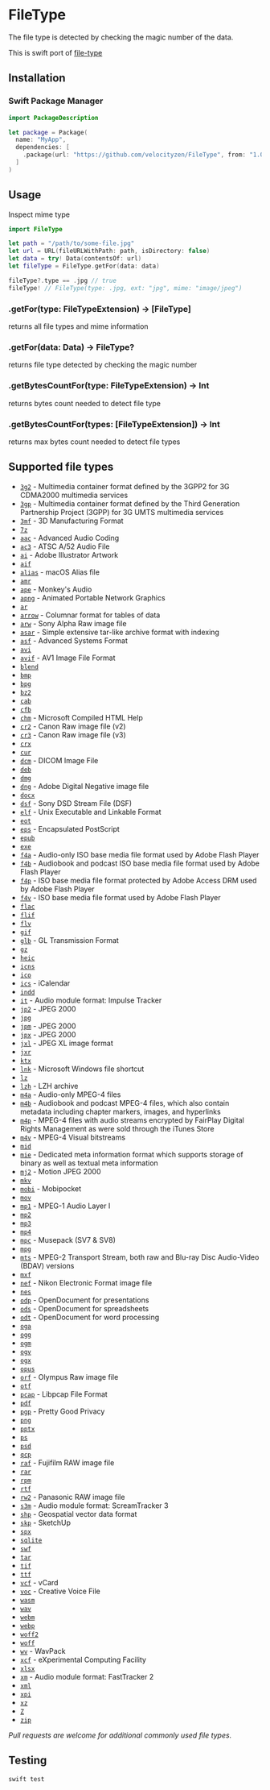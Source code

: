 # FileType

The file type is detected by checking the magic number of the data.

This is swift port of [file-type](https://github.com/sindresorhus/file-type)

## Installation

### Swift Package Manager

```swift
import PackageDescription

let package = Package(
  name: "MyApp",
  dependencies: [
    .package(url: "https://github.com/velocityzen/FileType", from: "1.0.3")
  ]
)
```

## Usage

Inspect mime type

```swift
import FileType

let path = "/path/to/some-file.jpg"
let url = URL(fileURLWithPath: path, isDirectory: false)
let data = try! Data(contentsOf: url)
let fileType = FileType.getFor(data: data)

fileType?.type == .jpg // true
fileType! // FileType(type: .jpg, ext: "jpg", mime: "image/jpeg")

```

### .getFor(type: FileTypeExtension) -> [FileType]

returns all file types and mime information

### .getFor(data: Data) -> FileType?

returns file type detected by checking the magic number

### .getBytesCountFor(type: FileTypeExtension) -> Int

returns bytes count needed to detect file type

### .getBytesCountFor(types: [FileTypeExtension]) -> Int

returns max bytes count needed to detect file types

## Supported file types

- [`3g2`](https://en.wikipedia.org/wiki/3GP_and_3G2#3G2) - Multimedia container format defined by the 3GPP2 for 3G CDMA2000 multimedia services
- [`3gp`](https://en.wikipedia.org/wiki/3GP_and_3G2#3GP) - Multimedia container format defined by the Third Generation Partnership Project (3GPP) for 3G UMTS multimedia services
- [`3mf`](https://en.wikipedia.org/wiki/3D_Manufacturing_Format) - 3D Manufacturing Format
- [`7z`](https://en.wikipedia.org/wiki/7z)
- [`aac`](https://en.wikipedia.org/wiki/Advanced_Audio_Coding) - Advanced Audio Coding
- [`ac3`](https://www.atsc.org/standard/a522012-digital-audio-compression-ac-3-e-ac-3-standard-12172012/) - ATSC A/52 Audio File
- [`ai`](https://en.wikipedia.org/wiki/Adobe_Illustrator_Artwork) - Adobe Illustrator Artwork
- [`aif`](https://en.wikipedia.org/wiki/Audio_Interchange_File_Format)
- [`alias`](https://en.wikipedia.org/wiki/Alias_%28Mac_OS%29) - macOS Alias file
- [`amr`](https://en.wikipedia.org/wiki/Adaptive_Multi-Rate_audio_codec)
- [`ape`](https://en.wikipedia.org/wiki/Monkey%27s_Audio) - Monkey's Audio
- [`apng`](https://en.wikipedia.org/wiki/APNG) - Animated Portable Network Graphics
- [`ar`](<https://en.wikipedia.org/wiki/Ar_(Unix)>)
- [`arrow`](https://arrow.apache.org) - Columnar format for tables of data
- [`arw`](https://en.wikipedia.org/wiki/Raw_image_format#ARW) - Sony Alpha Raw image file
- [`asar`](https://github.com/electron/asar) - Simple extensive tar-like archive format with indexing
- [`asf`](https://en.wikipedia.org/wiki/Advanced_Systems_Format) - Advanced Systems Format
- [`avi`](https://en.wikipedia.org/wiki/Audio_Video_Interleave)
- [`avif`](<https://en.wikipedia.org/wiki/AV1#AV1_Image_File_Format_(AVIF)>) - AV1 Image File Format
- [`blend`](https://wiki.blender.org/index.php/Dev:Source/Architecture/File_Format)
- [`bmp`](https://en.wikipedia.org/wiki/BMP_file_format)
- [`bpg`](https://bellard.org/bpg/)
- [`bz2`](https://en.wikipedia.org/wiki/Bzip2)
- [`cab`](<https://en.wikipedia.org/wiki/Cabinet_(file_format)>)
- [`cfb`](https://en.wikipedia.org/wiki/Compound_File_Binary_Format)
- [`chm`](https://en.wikipedia.org/wiki/Microsoft_Compiled_HTML_Help) - Microsoft Compiled HTML Help
- [`cr2`](https://fileinfo.com/extension/cr2) - Canon Raw image file (v2)
- [`cr3`](https://fileinfo.com/extension/cr3) - Canon Raw image file (v3)
- [`crx`](https://developer.chrome.com/extensions/crx)
- [`cur`](<https://en.wikipedia.org/wiki/ICO_(file_format)>)
- [`dcm`](https://en.wikipedia.org/wiki/DICOM#Data_format) - DICOM Image File
- [`deb`](<https://en.wikipedia.org/wiki/Deb_(file_format)>)
- [`dmg`](https://en.wikipedia.org/wiki/Apple_Disk_Image)
- [`dng`](https://en.wikipedia.org/wiki/Digital_Negative) - Adobe Digital Negative image file
- [`docx`](https://en.wikipedia.org/wiki/Office_Open_XML)
- [`dsf`](https://dsd-guide.com/sites/default/files/white-papers/DSFFileFormatSpec_E.pdf) - Sony DSD Stream File (DSF)
- [`elf`](https://en.wikipedia.org/wiki/Executable_and_Linkable_Format) - Unix Executable and Linkable Format
- [`eot`](https://en.wikipedia.org/wiki/Embedded_OpenType)
- [`eps`](https://en.wikipedia.org/wiki/Encapsulated_PostScript) - Encapsulated PostScript
- [`epub`](https://en.wikipedia.org/wiki/EPUB)
- [`exe`](https://en.wikipedia.org/wiki/.exe)
- [`f4a`](https://en.wikipedia.org/wiki/Flash_Video) - Audio-only ISO base media file format used by Adobe Flash Player
- [`f4b`](https://en.wikipedia.org/wiki/Flash_Video) - Audiobook and podcast ISO base media file format used by Adobe Flash Player
- [`f4p`](https://en.wikipedia.org/wiki/Flash_Video) - ISO base media file format protected by Adobe Access DRM used by Adobe Flash Player
- [`f4v`](https://en.wikipedia.org/wiki/Flash_Video) - ISO base media file format used by Adobe Flash Player
- [`flac`](https://en.wikipedia.org/wiki/FLAC)
- [`flif`](https://en.wikipedia.org/wiki/Free_Lossless_Image_Format)
- [`flv`](https://en.wikipedia.org/wiki/Flash_Video)
- [`gif`](https://en.wikipedia.org/wiki/GIF)
- [`glb`](https://github.com/KhronosGroup/glTF) - GL Transmission Format
- [`gz`](https://en.wikipedia.org/wiki/Gzip)
- [`heic`](https://nokiatech.github.io/heif/technical.html)
- [`icns`](https://en.wikipedia.org/wiki/Apple_Icon_Image_format)
- [`ico`](<https://en.wikipedia.org/wiki/ICO_(file_format)>)
- [`ics`](https://en.wikipedia.org/wiki/ICalendar#Data_format) - iCalendar
- [`indd`](https://en.wikipedia.org/wiki/Adobe_InDesign#File_format)
- [`it`](https://wiki.openmpt.org/Manual:_Module_formats#The_Impulse_Tracker_format_.28.it.29) - Audio module format: Impulse Tracker
- [`jp2`](https://en.wikipedia.org/wiki/JPEG_2000) - JPEG 2000
- [`jpg`](https://en.wikipedia.org/wiki/JPEG)
- [`jpm`](https://en.wikipedia.org/wiki/JPEG_2000) - JPEG 2000
- [`jpx`](https://en.wikipedia.org/wiki/JPEG_2000) - JPEG 2000
- [`jxl`](https://en.wikipedia.org/wiki/JPEG_XL) - JPEG XL image format
- [`jxr`](https://en.wikipedia.org/wiki/JPEG_XR)
- [`ktx`](https://www.khronos.org/opengles/sdk/tools/KTX/file_format_spec/)
- [`lnk`](https://en.wikipedia.org/wiki/Shortcut_%28computing%29#Microsoft_Windows) - Microsoft Windows file shortcut
- [`lz`](https://en.wikipedia.org/wiki/Lzip)
- [`lzh`](<https://en.wikipedia.org/wiki/LHA_(file_format)>) - LZH archive
- [`m4a`](https://en.wikipedia.org/wiki/M4A) - Audio-only MPEG-4 files
- [`m4b`](https://en.wikipedia.org/wiki/M4B) - Audiobook and podcast MPEG-4 files, which also contain metadata including chapter markers, images, and hyperlinks
- [`m4p`](https://en.wikipedia.org/wiki/MPEG-4_Part_14#Filename_extensions) - MPEG-4 files with audio streams encrypted by FairPlay Digital Rights Management as were sold through the iTunes Store
- [`m4v`](https://en.wikipedia.org/wiki/M4V) - MPEG-4 Visual bitstreams
- [`mid`](https://en.wikipedia.org/wiki/MIDI)
- [`mie`](https://en.wikipedia.org/wiki/Sidecar_file) - Dedicated meta information format which supports storage of binary as well as textual meta information
- [`mj2`](https://en.wikipedia.org/wiki/Motion_JPEG_2000) - Motion JPEG 2000
- [`mkv`](https://en.wikipedia.org/wiki/Matroska)
- [`mobi`](https://en.wikipedia.org/wiki/Mobipocket) - Mobipocket
- [`mov`](https://en.wikipedia.org/wiki/QuickTime_File_Format)
- [`mp1`](https://en.wikipedia.org/wiki/MPEG-1_Audio_Layer_I) - MPEG-1 Audio Layer I
- [`mp2`](https://en.wikipedia.org/wiki/MPEG-1_Audio_Layer_II)
- [`mp3`](https://en.wikipedia.org/wiki/MP3)
- [`mp4`](https://en.wikipedia.org/wiki/MPEG-4_Part_14#Filename_extensions)
- [`mpc`](https://en.wikipedia.org/wiki/Musepack) - Musepack (SV7 & SV8)
- [`mpg`](https://en.wikipedia.org/wiki/MPEG-1)
- [`mts`](https://en.wikipedia.org/wiki/.m2ts) - MPEG-2 Transport Stream, both raw and Blu-ray Disc Audio-Video (BDAV) versions
- [`mxf`](https://en.wikipedia.org/wiki/Material_Exchange_Format)
- [`nef`](https://www.nikonusa.com/en/learn-and-explore/a/products-and-innovation/nikon-electronic-format-nef.html) - Nikon Electronic Format image file
- [`nes`](https://fileinfo.com/extension/nes)
- [`odp`](https://en.wikipedia.org/wiki/OpenDocument) - OpenDocument for presentations
- [`ods`](https://en.wikipedia.org/wiki/OpenDocument) - OpenDocument for spreadsheets
- [`odt`](https://en.wikipedia.org/wiki/OpenDocument) - OpenDocument for word processing
- [`oga`](https://en.wikipedia.org/wiki/Ogg)
- [`ogg`](https://en.wikipedia.org/wiki/Ogg)
- [`ogm`](https://en.wikipedia.org/wiki/Ogg)
- [`ogv`](https://en.wikipedia.org/wiki/Ogg)
- [`ogx`](https://en.wikipedia.org/wiki/Ogg)
- [`opus`](<https://en.wikipedia.org/wiki/Opus_(audio_format)>)
- [`orf`](https://en.wikipedia.org/wiki/ORF_format) - Olympus Raw image file
- [`otf`](https://en.wikipedia.org/wiki/OpenType)
- [`pcap`](https://wiki.wireshark.org/Development/LibpcapFileFormat) - Libpcap File Format
- [`pdf`](https://en.wikipedia.org/wiki/Portable_Document_Format)
- [`pgp`](https://en.wikipedia.org/wiki/Pretty_Good_Privacy) - Pretty Good Privacy
- [`png`](https://en.wikipedia.org/wiki/Portable_Network_Graphics)
- [`pptx`](https://en.wikipedia.org/wiki/Office_Open_XML)
- [`ps`](https://en.wikipedia.org/wiki/Postscript)
- [`psd`](https://en.wikipedia.org/wiki/Adobe_Photoshop#File_format)
- [`qcp`](https://en.wikipedia.org/wiki/QCP)
- [`raf`](https://en.wikipedia.org/wiki/Raw_image_format) - Fujifilm RAW image file
- [`rar`](<https://en.wikipedia.org/wiki/RAR_(file_format)>)
- [`rpm`](https://fileinfo.com/extension/rpm)
- [`rtf`](https://en.wikipedia.org/wiki/Rich_Text_Format)
- [`rw2`](https://en.wikipedia.org/wiki/Raw_image_format) - Panasonic RAW image file
- [`s3m`](https://wiki.openmpt.org/Manual:_Module_formats#The_ScreamTracker_3_format_.28.s3m.29) - Audio module format: ScreamTracker 3
- [`shp`](https://en.wikipedia.org/wiki/Shapefile) - Geospatial vector data format
- [`skp`](https://en.wikipedia.org/wiki/SketchUp) - SketchUp
- [`spx`](https://en.wikipedia.org/wiki/Ogg)
- [`sqlite`](https://www.sqlite.org/fileformat2.html)
- [`swf`](https://en.wikipedia.org/wiki/SWF)
- [`tar`](<https://en.wikipedia.org/wiki/Tar_(computing)#File_format>)
- [`tif`](https://en.wikipedia.org/wiki/Tagged_Image_File_Format)
- [`ttf`](https://en.wikipedia.org/wiki/TrueType)
- [`vcf`](https://en.wikipedia.org/wiki/VCard) - vCard
- [`voc`](https://wiki.multimedia.cx/index.php/Creative_Voice) - Creative Voice File
- [`wasm`](https://en.wikipedia.org/wiki/WebAssembly)
- [`wav`](https://en.wikipedia.org/wiki/WAV)
- [`webm`](https://en.wikipedia.org/wiki/WebM)
- [`webp`](https://en.wikipedia.org/wiki/WebP)
- [`woff2`](https://en.wikipedia.org/wiki/Web_Open_Font_Format)
- [`woff`](https://en.wikipedia.org/wiki/Web_Open_Font_Format)
- [`wv`](https://en.wikipedia.org/wiki/WavPack) - WavPack
- [`xcf`](<https://en.wikipedia.org/wiki/XCF_(file_format)>) - eXperimental Computing Facility
- [`xlsx`](https://en.wikipedia.org/wiki/Office_Open_XML)
- [`xm`](https://wiki.openmpt.org/Manual:_Module_formats#The_FastTracker_2_format_.28.xm.29) - Audio module format: FastTracker 2
- [`xml`](https://en.wikipedia.org/wiki/XML)
- [`xpi`](https://en.wikipedia.org/wiki/XPInstall)
- [`xz`](https://en.wikipedia.org/wiki/Xz)
- [`Z`](https://fileinfo.com/extension/z)
- [`zip`](<https://en.wikipedia.org/wiki/Zip_(file_format)>)

_Pull requests are welcome for additional commonly used file types._

## Testing

```
swift test
```
